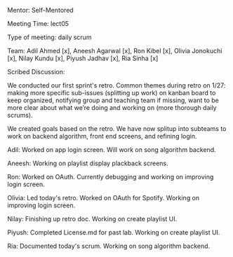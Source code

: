 Mentor: Self-Mentored

Meeting Time: lect05

Type of meeting: daily scrum

Team: Adil Ahmed [x], Aneesh Agarwal [x], Ron Kibel [x], Olivia Jonokuchi [x], Nilay Kundu [x], Piyush Jadhav [x], Ria Sinha [x]

Scribed Discussion:

We conducted our first sprint's retro. Common themes during retro on 1/27: making more specific sub-issues (splitting up work) on kanban board to keep organized, notifying group and teaching team if missing, want to be more clear about what we’re doing and working on (more thorough daily scrums).

We created goals based on the retro. We have now splitup into subteams to work on backend algorithm, front end screens, and refining login.

Adil: Worked on app login screen. Will work on song algorithm backend. 

Aneesh: Working on playlist display plackback screens. 

Ron: Worked on OAuth. Currently debugging and working on improving login screen. 

Olivia: Led today's retro. Worked on OAuth for Spotify. Working on improving login screen. 

Nilay: Finishing up retro doc. Working on create playlist UI.

Piyush: Completed License.md for past lab. Working on create playlist UI.

Ria: Documented today's scrum. Working on song algorithm backend.

